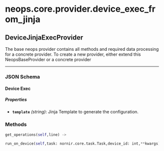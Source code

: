 # neops.core.provider.device_exec_from_jinja
## DeviceJinjaExecProvider
The base neops provider contains all methods and required data processing for a concrete provider.
To create a new provider, either extend this NeopsBaseProvider or a concrete provider

----------
### JSON Schema
#### Device Exec


##### Properties


- **`template`** *(string)*: Jinja Template to generate the configuration.

### Methods
```python
get_operations(self,line) -> 
```
```python
run_on_device(self,task: nornir.core.task.Task,device_id: int,**kwargs) -> nornir.core.task.Result
```